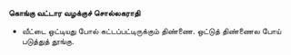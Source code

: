 **கொங்கு வட்டார வழக்குச் சொல்லகராதி**
- வீட்டை ஒட்டியது போல் கட்டப்பட்டிருக்கும் திண்ணை. ஒட்டுத் திண்ணைல போய் படுத்துத் தூங்கு.

